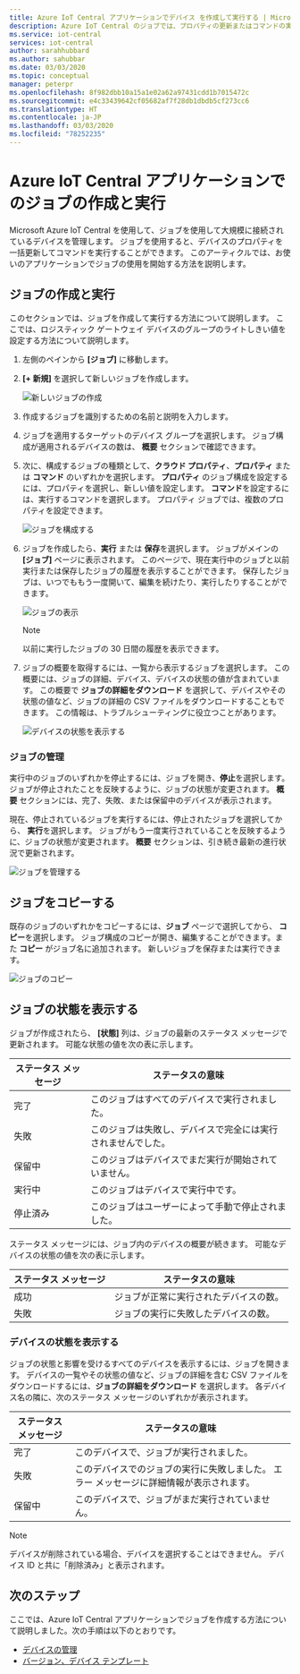 ```yaml
---
title: Azure IoT Central アプリケーションでデバイス を作成して実行する | Microsoft Docs
description: Azure IoT Central のジョブでは、プロパティの更新またはコマンドの実行などの一括デバイス管理機能。
ms.service: iot-central
services: iot-central
author: sarahhubbard
ms.author: sahubbar
ms.date: 03/03/2020
ms.topic: conceptual
manager: peterpr
ms.openlocfilehash: 8f982dbb10a15a1e02a62a97431cdd1b7015472c
ms.sourcegitcommit: e4c33439642cf05682af7f28db1dbdb5cf273cc6
ms.translationtype: HT
ms.contentlocale: ja-JP
ms.lasthandoff: 03/03/2020
ms.locfileid: "78252235"
---
```

# <a name="create-and-run-a-job-in-your-azure-iot-central-application"></a>Azure IoT Central アプリケーションでのジョブの作成と実行

Microsoft Azure IoT Central を使用して、ジョブを使用して大規模に接続されているデバイスを管理します。 ジョブを使用すると、デバイスのプロパティを一括更新してコマンドを実行することができます。 このアーティクルでは、お使いのアプリケーションでジョブの使用を開始する方法を説明します。

## <a name="create-and-run-a-job"></a>ジョブの作成と実行

このセクションでは、ジョブを作成して実行する方法について説明します。 ここでは、ロジスティック ゲートウェイ デバイスのグループのライトしきい値を設定する方法について説明します。

1. 左側のペインから **[ジョブ]** に移動します。

2. **[+ 新規]** を選択して新しいジョブを作成します。

    ![新しいジョブの作成](./media/howto-run-a-job/createnewjob.png)

3. 作成するジョブを識別するための名前と説明を入力します。

4. ジョブを適用するターゲットのデバイス グループを選択します。 ジョブ構成が適用されるデバイスの数は、 **概要** セクションで確認できます。

5. 次に、構成するジョブの種類として、**クラウド プロパティ**、**プロパティ** または **コマンド** のいずれかを選択します。 **プロパティ** のジョブ構成を設定するには、プロパティを選択し、新しい値を設定します。 **コマンド**を設定するには、実行するコマンドを選択します。 プロパティ ジョブでは、複数のプロパティを設定できます。

    ![ジョブを構成する](./media/howto-run-a-job/configurejob.png)

6. ジョブを作成したら、**実行** または **保存**を選択します。 ジョブがメインの **[ジョブ]** ページに表示されます。 このページで、現在実行中のジョブと以前実行または保存したジョブの履歴を表示することができます。 保存したジョブは、いつでももう一度開いて、編集を続けたり、実行したりすることができます。

    ![ジョブの表示](./media/howto-run-a-job/viewjob.png)

    > [!NOTE]
    > 以前に実行したジョブの 30 日間の履歴を表示できます。

7. ジョブの概要を取得するには、一覧から表示するジョブを選択します。 この概要には、ジョブの詳細、デバイス、デバイスの状態の値が含まれています。 この概要で **ジョブの詳細をダウンロード** を選択して、デバイスやその状態の値など、ジョブの詳細の CSV ファイルをダウンロードすることもできます。 この情報は、トラブルシューティングに役立つことがあります。

    ![デバイスの状態を表示する](./media/howto-run-a-job/downloaddetails.png)

### <a name="manage-a-job"></a>ジョブの管理

実行中のジョブのいずれかを停止するには、ジョブを開き、**停止**を選択します。 ジョブが停止されたことを反映するように、ジョブの状態が変更されます。 **概要** セクションには、完了、失敗、または保留中のデバイスが表示されます。

現在、停止されているジョブを実行するには、停止されたジョブを選択してから、 **実行**を選択します。 ジョブがもう一度実行されていることを反映するように、ジョブの状態が変更されます。 **概要** セクションは、引き続き最新の進行状況で更新されます。

![ジョブを管理する](./media/howto-run-a-job/managejob.png)

## <a name="copy-a-job"></a>ジョブをコピーする

既存のジョブのいずれかをコピーするには、**ジョブ** ページで選択してから、 **コピー**を選択します。 ジョブ構成のコピーが開き、編集することができます。また **コピー** がジョブ名に追加されます。 新しいジョブを保存または実行できます。

![ジョブのコピー](./media/howto-run-a-job/copyjob.png)

## <a name="view-the-job-status"></a>ジョブの状態を表示する

ジョブが作成されたら、 **[状態]** 列は、ジョブの最新のステータス メッセージで更新されます。 可能な状態の値を次の表に示します。

| ステータス メッセージ       | ステータスの意味                                          |
| -------------------- | ------------------------------------------------------- |
| 完了            | このジョブはすべてのデバイスで実行されました。              |
| 失敗               | このジョブは失敗し、デバイスで完全には実行されませんでした。  |
| 保留中              | このジョブはデバイスでまだ実行が開始されていません。         |
| 実行中              | このジョブはデバイスで実行中です。             |
| 停止済み              | このジョブはユーザーによって手動で停止されました。           |

ステータス メッセージには、ジョブ内のデバイスの概要が続きます。 可能なデバイスの状態の値を次の表に示します。

| ステータス メッセージ       | ステータスの意味                                                     |
| -------------------- | ------------------------------------------------------------------ |
| 成功            | ジョブが正常に実行されたデバイスの数。       |
| 失敗               | ジョブの実行に失敗したデバイスの数。       |

### <a name="view-the-device-status"></a>デバイスの状態を表示する

ジョブの状態と影響を受けるすべてのデバイスを表示するには、ジョブを開きます。 デバイスの一覧やその状態の値など、ジョブの詳細を含む CSV ファイルをダウンロードするには、**ジョブの詳細をダウンロード** を選択します。 各デバイス名の隣に、次のステータス メッセージのいずれかが表示されます。

| ステータス メッセージ       | ステータスの意味                                                                |
| -------------------- | ----------------------------------------------------------------------------- |
| 完了            | このデバイスで、ジョブが実行されました。                                     |
| 失敗               | このデバイスでのジョブの実行に失敗しました。 エラー メッセージに詳細情報が表示されます。  |
| 保留中              | このデバイスで、ジョブがまだ実行されていません。                                   |

> [!NOTE]
> デバイスが削除されている場合、デバイスを選択することはできません。 デバイス ID と共に「削除済み」と表示されます。

## <a name="next-steps"></a>次のステップ

ここでは、Azure IoT Central アプリケーションでジョブを作成する方法について説明しました。次の手順は以下のとおりです。

- [デバイスの管理](howto-manage-devices.md)
- [バージョン、デバイス テンプレート](howto-version-device-template.md)
